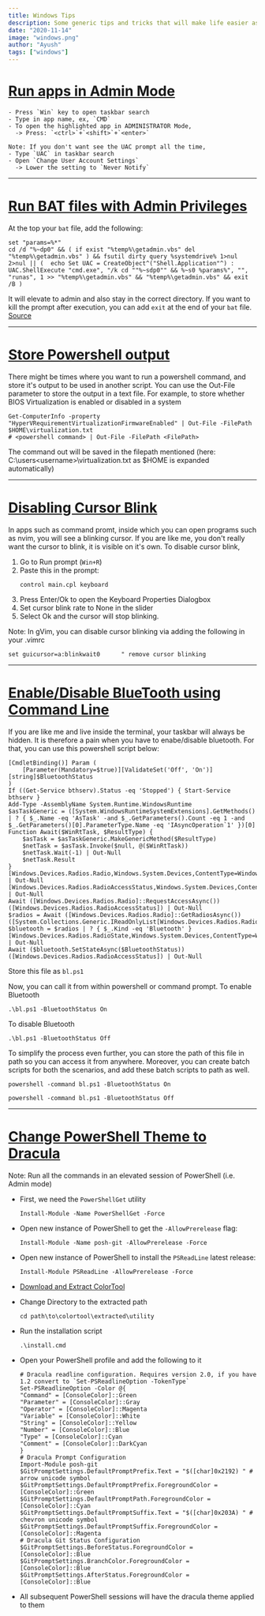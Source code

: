 ```yaml
---
title: Windows Tips
description: Some generic tips and tricks that will make life easier as a Windows User
date: "2020-11-14"
image: "windows.png"
author: "Ayush"
tags: ["windows"]
---
```


# [Run apps in Admin Mode](https://superuser.com/questions/453409/how-can-i-always-run-the-command-prompt-as-administrator)

```
- Press `Win` key to open taskbar search
- Type in app name, ex, `CMD`
- To open the highlighted app in ADMINISTRATOR Mode,
  -> Press: `<ctrl>`+`<shift>`+`<enter>`

Note: If you don't want see the UAC prompt all the time,
- Type `UAC` in taskbar search
- Open `Change User Account Settings`
  -> Lower the setting to `Never Notify`
```

---

# [Run BAT files with Admin Privileges](https://stackoverflow.com/a/52517718/7048915)

At the top your `bat` file, add the following:

```
set "params=%*"
cd /d "%~dp0" && ( if exist "%temp%\getadmin.vbs" del "%temp%\getadmin.vbs" ) && fsutil dirty query %systemdrive% 1>nul 2>nul || (  echo Set UAC = CreateObject^("Shell.Application"^) : UAC.ShellExecute "cmd.exe", "/k cd ""%~sdp0"" && %~s0 %params%", "", "runas", 1 >> "%temp%\getadmin.vbs" && "%temp%\getadmin.vbs" && exit /B )
```

It will elevate to admin and also stay in the correct directory.
If you want to kill the prompt after execution, you can add `exit` at the end of your `bat` file. [Source](https://stackoverflow.com/questions/6811372/how-to-code-a-bat-file-to-always-run-as-admin-mode/52517718#comment105688977_52517718)

---

# [Store Powershell output](https://www.windowscentral.com/how-save-command-output-file-using-command-prompt-or-powershell)

There might be times where you want to run a powershell command, and store it's output to be used in another script.
You can use the Out-File parameter to store the output in a text file.
For example, to store whether BIOS Virtualization is enabled or disabled in a system

```
Get-ComputerInfo -property "HyperVRequirementVirtualizationFirmwareEnabled" | Out-File -FilePath $HOME\virtualization.txt
# <powershell command> | Out-File -FilePath <FilePath>
```

The command out will be saved in the filepath mentioned (here: C:\users\<username>\virtualization.txt as \$HOME is expanded automatically)

---

# [Disabling Cursor Blink](https://stackoverflow.com/a/59807009)

In apps such as command promt, inside which you can open programs such as nvim, you will see a blinking cursor.
If you are like me, you don't really want the cursor to blink, it is visible on it's own.
To disable cursor blink,

1. Go to Run prompt (`Win+R`)
2. Paste this in the prompt:
   ```
   control main.cpl keyboard
   ```
3. Press Enter/Ok to open the Keyboard Properties Dialogbox
4. Set cursor blink rate to None in the slider
5. Select Ok and the cursor will stop blinking.

Note: In gVim, you can disable cursor blinking via adding the following in your .vimrc

```
set guicursor=a:blinkwait0      " remove cursor blinking
```

---

# [Enable/Disable BlueTooth using Command Line](https://superuser.com/a/1293303/1242234)

If you are like me and live inside the terminal, your taskbar will always be hidden.
It is therefore a pain when you have to enabe/disable bluetooth.
For that, you can use this powershell script below:

```
[CmdletBinding()] Param (
    [Parameter(Mandatory=$true)][ValidateSet('Off', 'On')][string]$BluetoothStatus
)
If ((Get-Service bthserv).Status -eq 'Stopped') { Start-Service bthserv }
Add-Type -AssemblyName System.Runtime.WindowsRuntime
$asTaskGeneric = ([System.WindowsRuntimeSystemExtensions].GetMethods() | ? { $_.Name -eq 'AsTask' -and $_.GetParameters().Count -eq 1 -and $_.GetParameters()[0].ParameterType.Name -eq 'IAsyncOperation`1' })[0]
Function Await($WinRtTask, $ResultType) {
    $asTask = $asTaskGeneric.MakeGenericMethod($ResultType)
    $netTask = $asTask.Invoke($null, @($WinRtTask))
    $netTask.Wait(-1) | Out-Null
    $netTask.Result
}
[Windows.Devices.Radios.Radio,Windows.System.Devices,ContentType=WindowsRuntime] | Out-Null
[Windows.Devices.Radios.RadioAccessStatus,Windows.System.Devices,ContentType=WindowsRuntime] | Out-Null
Await ([Windows.Devices.Radios.Radio]::RequestAccessAsync()) ([Windows.Devices.Radios.RadioAccessStatus]) | Out-Null
$radios = Await ([Windows.Devices.Radios.Radio]::GetRadiosAsync()) ([System.Collections.Generic.IReadOnlyList[Windows.Devices.Radios.Radio]])
$bluetooth = $radios | ? { $_.Kind -eq 'Bluetooth' }
[Windows.Devices.Radios.RadioState,Windows.System.Devices,ContentType=WindowsRuntime] | Out-Null
Await ($bluetooth.SetStateAsync($BluetoothStatus)) ([Windows.Devices.Radios.RadioAccessStatus]) | Out-Null
```

Store this file as `bl.ps1`

Now, you can call it from within powershell or command prompt.
To enable Bluetooth

```
.\bl.ps1 -BluetoothStatus On
```

To disable Bluetooth

```
.\bl.ps1 -BluetoothStatus Off
```

To simplify the process even further, you can store the path of this file in path so you can access it from anywhere.
Moreover, you can create batch scripts for both the scenarios, and add these batch scripts to path as well.

```heading="blon.bat"
powershell -command bl.ps1 -BluetoothStatus On
```

```heading="bloff.bat"
powershell -command bl.ps1 -BluetoothStatus Off
```

---

# [Change PowerShell Theme to Dracula](https://github.com/dracula/powershell)

Note: Run all the commands in an elevated session of PowerShell (i.e. Admin mode)

- First, we need the `PowerShellGet` utility

  ```
  Install-Module -Name PowerShellGet -Force
  ```

- Open new instance of PowerShell to get the `-AllowPrerelease` flag:

  ```
  Install-Module -Name posh-git -AllowPrerelease -Force
  ```

- Open new instance of PowerShell to install the `PSReadLine` latest release:

  ```
  Install-Module PSReadLine -AllowPrerelease -Force
  ```

- [Download and Extract ColorTool](https://raw.githubusercontent.com/waf/dracula-cmd/master/dist/ColorTool.zip)
- Change Directory to the extracted path

  ```
  cd path\to\colortool\extracted\utility
  ```

- Run the installation script

  ```
  .\install.cmd
  ```

- Open your PowerShell profile and add the following to it

  ```
  # Dracula readline configuration. Requires version 2.0, if you have 1.2 convert to `Set-PSReadlineOption -TokenType`
  Set-PSReadlineOption -Color @{
  "Command" = [ConsoleColor]::Green
  "Parameter" = [ConsoleColor]::Gray
  "Operator" = [ConsoleColor]::Magenta
  "Variable" = [ConsoleColor]::White
  "String" = [ConsoleColor]::Yellow
  "Number" = [ConsoleColor]::Blue
  "Type" = [ConsoleColor]::Cyan
  "Comment" = [ConsoleColor]::DarkCyan
  }
  # Dracula Prompt Configuration
  Import-Module posh-git
  $GitPromptSettings.DefaultPromptPrefix.Text = "$([char]0x2192) " # arrow unicode symbol
  $GitPromptSettings.DefaultPromptPrefix.ForegroundColor = [ConsoleColor]::Green
  $GitPromptSettings.DefaultPromptPath.ForegroundColor =[ConsoleColor]::Cyan
  $GitPromptSettings.DefaultPromptSuffix.Text = "$([char]0x203A) " # chevron unicode symbol
  $GitPromptSettings.DefaultPromptSuffix.ForegroundColor = [ConsoleColor]::Magenta
  # Dracula Git Status Configuration
  $GitPromptSettings.BeforeStatus.ForegroundColor = [ConsoleColor]::Blue
  $GitPromptSettings.BranchColor.ForegroundColor = [ConsoleColor]::Blue
  $GitPromptSettings.AfterStatus.ForegroundColor = [ConsoleColor]::Blue
  ```

- All subsequent PowerShell sessions will have the dracula theme applied to them

